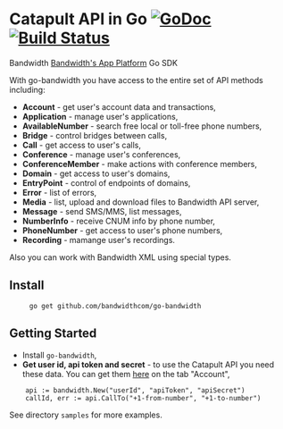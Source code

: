 Catapult API in Go [![GoDoc](https://godoc.org/bandwidthcom/go-bandwidth?status.svg)](https://godoc.org/github.com/bandwidthcom/go-bandwidth) [![Build Status](https://travis-ci.org/bandwidthcom/go-bandwidth.svg)](https://travis-ci.org/bandwidthcom/go-bandwidth)
===============


Bandwidth [Bandwidth's App Platform](http://ap.bandwidth.com/?utm_medium=social&utm_source=github&utm_campaign=dtolb&utm_content=) Go SDK

With go-bandwidth  you have access to the entire set of API methods including:
* **Account** - get user's account data and transactions,
* **Application** - manage user's applications,
* **AvailableNumber** - search free local or toll-free phone numbers,
* **Bridge** - control bridges between calls,
* **Call** - get access to user's calls,
* **Conference** - manage user's conferences,
* **ConferenceMember** - make actions with conference members,
* **Domain** - get access to user's domains,
* **EntryPoint** - control of endpoints of domains,
* **Error** - list of errors,
* **Media** - list, upload and download files to Bandwidth API server,
* **Message** - send SMS/MMS, list messages,
* **NumberInfo** - receive CNUM info by phone number,
* **PhoneNumber** - get access to user's phone numbers,
* **Recording** - mamange user's recordings.

Also you can work with Bandwidth XML using special types. 
## Install

```
     go get github.com/bandwidthcom/go-bandwidth
```


## Getting Started

* Install `go-bandwidth`,
* **Get user id, api token and secret** - to use the Catapult API you need these data.  You can get them [here](https://catapult.inetwork.com/pages/catapult.jsf) on the tab "Account",

```golang
	api := bandwidth.New("userId", "apiToken", "apiSecret")
	callId, err := api.CallTo("+1-from-number", "+1-to-number")
```



See directory `samples` for more examples.

